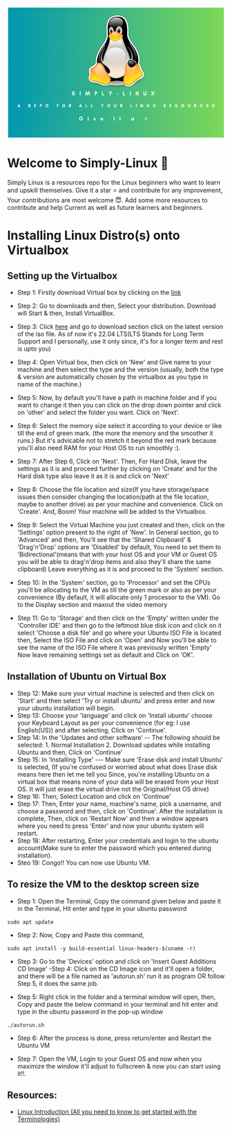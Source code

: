 <p align="center">
    <img  width="500" height="300" src="SIMPLY-LINUX.png" alt="Simply-Linux logo">
</p>


# Welcome to Simply-Linux 👾 
<p align="center">

</p>
Simply Linux is a resources repo for the Linux beginners who want to learn and upskill themselves. Give it a star ⭐ and contribute for any improvement, Your contributions are most welcome 😇. Add some more resources to contribute and help Current as well as future learners and beginners. 

# Installing Linux Distro(s) onto Virtualbox
## Setting up the Virtualbox
- Step 1: Firstly download Virtual box by clicking on the [link](https://www.virtualbox.org/)

- Step 2: Go to downloads and then, Select your distribution. Download will Start & then, Install VirtualBox.
- Step 3: Click [here](https://ubuntu.com/) and go to download section click on the latest version of the iso file. As of now it's 22.04 LTS(LTS Stands for Long Term Support and I personally, use it only since, it's for a longer term and rest is upto you)
- Step 4: Open Virtual box, then click on 'New' and Give name to your machine and then select the type and the version (usually, both the type & version are automatically chosen by the virtualbox as you type in name of the machine.)
- Step 5: Now, by default you'll have a path in machine folder and if you want to change it then you can click on the drop down pointer and click on 'other' and select the folder you want. Click on 'Next'.
- Step 6: Select the memory size select it according to your device or like till the end of green mark. (the more the memory and the smoother it runs.) But it's advicable not to stretch it beyond the red mark because you'll also need RAM for your Host OS to run smoothly :). 

- Step 7: After Step 6, Click on 'Next'. Then, For Hard Disk, leave the settings as it is and proceed further by clicking on 'Create' and for the Hard disk type also leave it as it is and click on 'Next'
- Step 8: Choose the file location and size(If you have storage/space issues then consider changing the location/path at the file location, maybe to another drive) as per your machine and convenience. Click on 'Create'. And, Boom! Your machine will be added to the Virtualbox.
- Step 9: Select the Virtual Machine you just created and then, click on the 'Settings' option present to the right of 'New'. In General section, go to 'Advanced' and then, You'll see that the 'Shared Clipboard' & 'Drag'n'Drop' options are 'Disabled' by default, You need to set them to 'Bidirectional'(means that with your host OS and your VM or Guest OS you will be able to drag'n'drop items and also they'll share the same clipboard) Leave everything as it is and proceed to the 'System' section.
- Step 10: In the 'System' section, go to 'Processor' and set the CPUs you'll be allocating to the VM as till the green mark or also as per your convenience (By default, it will allocate only 1 processor to the VM). Go to the Display section and maxout the video memory 
- Step 11: Go to 'Storage' and then click on the 'Empty' written under the 'Controller IDE' and then go to the leftmost blue disk icon and click on it select 'Choose a disk file' and go where your Ubuntu ISO File is located then, Select the ISO File and click on 'Open' and Now you'll be able to see the name of the ISO File where it was previously written 'Empty' Now leave remaining settings set as default and Click on 'OK'.
## Installation of Ubuntu on Virtual Box
- Step 12: Make sure your virtual machine is selected and then click on 'Start' and then select 'Try or install ubuntu' and press enter and now your ubuntu installation will begin.
- Step 13: Choose your 'language' and click on 'Install ubuntu' choose your Keyboard Layout as per your convenience (for eg: I use English(US)) and after selecting, Click on 'Continue'.
- Step 14: In the 'Updates and other software' -- The following should be selected: 1. Normal Installation 2. Download updates while installing Ubuntu and then, Click on 'Continue'
- Step 15: In 'Installing Type' --- Make sure 'Erase disk and install Ubuntu' is selected, (If you're confused or worried about what does Erase disk means here then let me tell you Since, you're installing Ubuntu on a virtual box that means none of your data will be erased from your Host OS. It will just erase the virtual drive not the Original/Host OS drive)
- Step 16: Then, Select Location and click on 'Continue'
- Step 17: Then, Enter your name, machine's name, pick a username, and choose a password and then, click on 'Continue'. After the installation is complete, Then, click on 'Restart Now' and then a window appears where you need to press 'Enter' and now your ubuntu system will restart.
- Step 18: After restarting, Enter your credentials and login to the ubuntu account(Make sure to enter the password which you entered during installation).
- Steo 19: Congo!! You can now use Ubuntu VM. 

## To resize the VM to the desktop screen size
- Step 1: Open the Terminal, Copy the command given below and paste it in the Terminal, Hit enter and type in your ubuntu password
```linux
sudo apt update
```
- Step 2: Now, Copy and Paste this command, 
```linux
sudo apt install -y build-essential linux-headers-$(uname -r)
```
- Step 3: Go to the 'Devices' option and click on 'Insert Guest Additions CD Image'
-Step 4: Click on the CD Image icon and it'll open a folder, and there will be a file named as 'autorun.sh' run it as program OR follow Step 5, it does the same job.

- Step 5: Right click in the folder and a terminal window will open, then, Copy and paste the below command in your terminal and hit enter and type in the ubuntu password in the pop-up window
```linux
./autorun.sh
```

- Step 6: After the process is done, press return/enter and Restart the Ubuntu VM

- Step 7: Open the VM, Login to your Guest OS and now when you maximize the window it'll adjust to fullscreen & now you can start using it!!.

## Resources:
- [Linux Introduction (All you need to know to get started with the Terminologies)](https://satyams.hashnode.dev/linux-prelude-and-some-basic-terminologies) 
